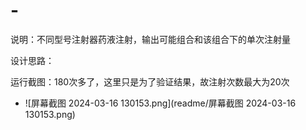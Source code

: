 # -
说明：不同型号注射器药液注射，输出可能组合和该组合下的单次注射量

设计思路：


运行截图：180次多了，这里只是为了验证结果，故注射次数最大为20次

- ![屏幕截图 2024-03-16 130153.png](readme/屏幕截图 2024-03-16 130153.png)
